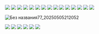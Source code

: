 ![](https://64.media.tumblr.com/9886f7faa64f36ac4a482143553cda40/1dee94f2f129f1de-91/s400x600/6b824ac4ddab8816dfcfae253c501e7bee617de0.gifv)
![](https://64.media.tumblr.com/cff9a755097d997ef5a43920663460c1/e9e5eaac84bb2c66-4f/s100x200/6bba68e074780ca40a5469f36e45f200bda12436.gifv)
![](https://64.media.tumblr.com/034d7e7932088fbf6ab85dbba3cbffc6/e9e5eaac84bb2c66-f1/s100x200/b847b7bed1f77aaed85330c64851f9d9b4934008.gifv)
![](https://64.media.tumblr.com/569ad778d83083a647b06716cebd12b6/39e4db71d2fb827a-5a/s400x600/ada2ece19936378ba1a4ec3cb010613d67a45ff1.gifv)
![](https://64.media.tumblr.com/59186a098f84633047ea26426dd4239f/d79b386dd434d7d8-fb/s100x200/aed089921d40635be42a3fab8cbc782280ce05b0.gifv)
![](https://64.media.tumblr.com/41dfaa729a9ae0f3f13ec75e982daa2e/d79b386dd434d7d8-82/s250x400/a1f016a472f34942f7844799e68d417b23f9df3e.gifv)
![](https://64.media.tumblr.com/d1c860a1646e9c204dd60ba177059424/097812a0e44be487-af/s100x200/ad91c18841496ddfe46e423adc9781667b3b3f9b.gifv)
![](https://64.media.tumblr.com/bc4864fd4af7629a888b91d69c615b4a/caf9ed2ff3cc2420-c5/s250x400/92a2481e9f65c3e3dd2ffe7204ebbc68b5e5b74c.gifv)
![](https://64.media.tumblr.com/a3badaadd50f625653b3ce0f1d0c2535/bea578ccfee15413-d4/s100x200/83f8e444df2921397ec81c46d4658577aa485b9a.gifv)
![](https://64.media.tumblr.com/6d3d3da0050d725630a987e2765dc46a/c5263e20482eb53e-3a/s100x200/3662f15a771650b82ea3ba8541c2136fa706a3f4.gifv)
![](https://64.media.tumblr.com/744feab12acd305bea270f6990378744/4b6c9e6bc20e955b-22/s250x400/7e3fb31395c462ed1bb9dbbc41c25d546ab1d533.gifv)
![](https://64.media.tumblr.com/9e6705159c05d517aa0a55e311d817f0/fe9498700cccdecd-8d/s250x400/0ab90086de91ffff443246cd3558596b498b8815.gifv)
![](https://64.media.tumblr.com/f765f3ae9b8363e1419a94095d89c501/fe9498700cccdecd-60/s100x200/77395cb9953b74cdf2f3f439c272b5af14f3274b.gifv)
![](https://64.media.tumblr.com/cd34200c893b4e4686480ee74fe7be2e/adc81060a5a66ef7-35/s100x200/6f3a6c30952b227570a0879115c0dcac698cff41.gifv)
![](https://64.media.tumblr.com/2145a4c96e5283ee959605cc060f5871/d2d2e653ce9b8f37-25/s100x200/1614a7a005f62fbfc105b7e92020c25aefa4c98e.gifv)

![Без названия77_20250505212052](https://github.com/user-attachments/assets/3678a53b-2167-4024-acd8-b8d461eb6c7d)


![](https://64.media.tumblr.com/cacf4bdc9dce7849be5a9a661118b320/d3c80e3805ca7023-55/s250x400/36db63a0351b8814c33d03b444ada15f5a63bb8c.gifv)
![](https://64.media.tumblr.com/efef7e2e325f251df9a62289b409513f/1b8381f969116a1e-35/s100x200/428017619149fae5eceff070d8dacee2e66af115.gifv)
![](https://64.media.tumblr.com/f9288d1da6509c28da9196c184b18cd8/e9daf81347737213-7c/s400x600/19fb194438923232d059b72d84245ff740f1f2d7.gifv)
![](https://64.media.tumblr.com/c02d96c4eb94311fd7f5288f0923e494/0849fa6899c3a334-bd/s100x200/35dc756d877135b42a2d2fe28d8ed422d77c7353.gifv)
![](https://64.media.tumblr.com/e9ae1855920b563dd0fd7c4254f73bef/401b3412d2ee5779-84/s100x200/ac9f80fa5155d8ba9fcf5065759d670c6d021c06.gifv)
![](https://64.media.tumblr.com/239ff6514e75acf290e3405c87f60e66/d2d671a9a7d0e954-ee/s540x810/26c98e40e306796b0c032248772a5e1bcb3aad86.gifv)
